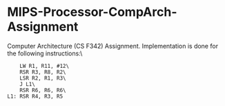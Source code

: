 # MIPS-Processor-CompArch-Assignment

Computer Architecture (CS F342) Assignment. Implementation is done for the following instructions:\
    
```
    LW R1, R11, #12\
    RSR R3, R8, R2\
    LSR R2, R1, R3\
    J L1\
    RSR R6, R6, R6\
L1: RSR R4, R3, R5
```
